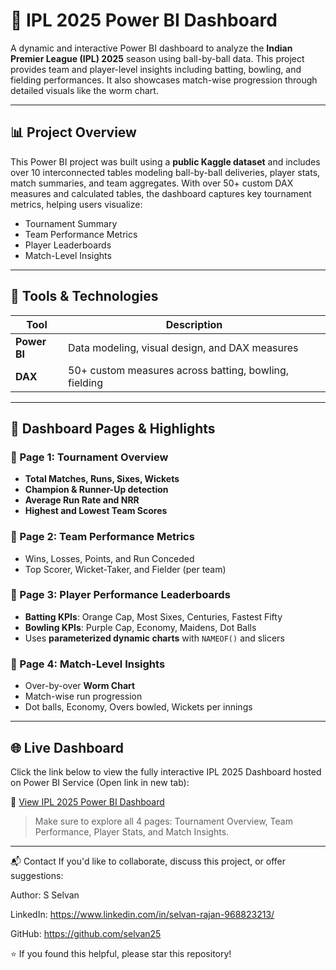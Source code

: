 # 🏏 IPL 2025 Power BI Dashboard

A dynamic and interactive Power BI dashboard to analyze the **Indian Premier League (IPL) 2025** season using ball-by-ball data. This project provides team and player-level insights including batting, bowling, and fielding performances. It also showcases match-wise progression through detailed visuals like the worm chart.

---

## 📊 Project Overview

This Power BI project was built using a **public Kaggle dataset** and includes over 10 interconnected tables modeling ball-by-ball deliveries, player stats, match summaries, and team aggregates. With over 50+ custom DAX measures and calculated tables, the dashboard captures key tournament metrics, helping users visualize:

- Tournament Summary
- Team Performance Metrics
- Player Leaderboards
- Match-Level Insights

---

## 🧰 Tools & Technologies

| Tool           | Description                                     |
|----------------|-------------------------------------------------|
| **Power BI**   | Data modeling, visual design, and DAX measures  |
| **DAX**        | 50+ custom measures across batting, bowling, fielding |

---

## 📌 Dashboard Pages & Highlights

### 📍 Page 1: Tournament Overview
- **Total Matches, Runs, Sixes, Wickets**
- **Champion & Runner-Up detection**
- **Average Run Rate and NRR**
- **Highest and Lowest Team Scores**

### 📍 Page 2: Team Performance Metrics
- Wins, Losses, Points, and Run Conceded
- Top Scorer, Wicket-Taker, and Fielder (per team)

### 📍 Page 3: Player Performance Leaderboards
- **Batting KPIs**: Orange Cap, Most Sixes, Centuries, Fastest Fifty
- **Bowling KPIs**: Purple Cap, Economy, Maidens, Dot Balls
- Uses **parameterized dynamic charts** with `NAMEOF()` and slicers

### 📍 Page 4: Match-Level Insights
- Over-by-over **Worm Chart**
- Match-wise run progression
- Dot balls, Economy, Overs bowled, Wickets per innings

---

## 🌐 Live Dashboard

Click the link below to view the fully interactive IPL 2025 Dashboard hosted on Power BI Service (Open link in new tab):

🔗 [View IPL 2025 Power BI Dashboard](https://app.powerbi.com/view?r=eyJrIjoiMGQ3MTc4MjQtZGZlMi00MjkyLTlmMGItNzZlM2Q3NmVhNjM4IiwidCI6IjAwOTU0OTIzLTIyMjYtNDIxOC04NDg5LWNmMTA2Mjc0YWJkYSJ9&pageName=4f94ea508fbc83ba5c2c)

> Make sure to explore all 4 pages: Tournament Overview, Team Performance, Player Stats, and Match Insights.

---

📬 Contact
If you'd like to collaborate, discuss this project, or offer suggestions:

Author: S Selvan

LinkedIn: https://www.linkedin.com/in/selvan-rajan-968823213/

GitHub: https://github.com/selvan25

⭐ If you found this helpful, please star this repository!
